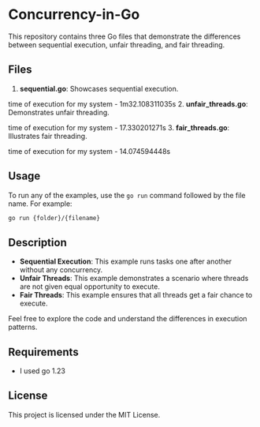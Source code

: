 # Concurrency-in-Go

This repository contains three Go files that demonstrate the differences between sequential execution, unfair threading, and fair threading.

## Files

1. **sequential.go**: Showcases sequential execution.

time of execution for my system - 1m32.108311035s
2. **unfair_threads.go**: Demonstrates unfair threading.

time of execution for my system - 17.330201271s
3. **fair_threads.go**: Illustrates fair threading.

time of execution for my system - 14.074594448s
## Usage

To run any of the examples, use the `go run` command followed by the file name. For example:

```sh
go run {folder}/{filename}
```

## Description

- **Sequential Execution**: This example runs tasks one after another without any concurrency.
- **Unfair Threads**: This example demonstrates a scenario where threads are not given equal opportunity to execute.
- **Fair Threads**: This example ensures that all threads get a fair chance to execute.

Feel free to explore the code and understand the differences in execution patterns.

## Requirements

- I used go 1.23

## License

This project is licensed under the MIT License.